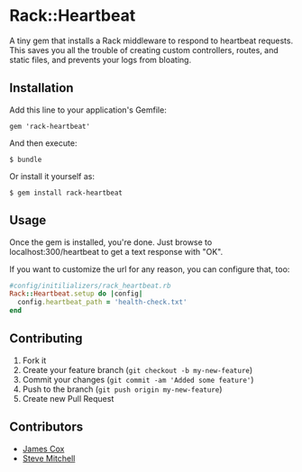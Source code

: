 # Rack::Heartbeat

A tiny gem that installs a Rack middleware to respond to heartbeat requests.  This saves you all the trouble of creating custom controllers, routes, and static files, and prevents your logs from bloating.

## Installation

Add this line to your application's Gemfile:

    gem 'rack-heartbeat'

And then execute:

    $ bundle

Or install it yourself as:

    $ gem install rack-heartbeat

## Usage

Once the gem is installed, you're done.  Just browse to localhost:300/heartbeat to get a text response with "OK".

If you want to customize the url for any reason, you can configure that, too:

```ruby
#config/initilializers/rack_heartbeat.rb
Rack::Heartbeat.setup do |config|
  config.heartbeat_path = 'health-check.txt'
end
```

## Contributing

1. Fork it
2. Create your feature branch (`git checkout -b my-new-feature`)
3. Commit your changes (`git commit -am 'Added some feature'`)
4. Push to the branch (`git push origin my-new-feature`)
5. Create new Pull Request

## Contributors

* [James Cox](https://github.com/imajes)
* [Steve Mitchell](http://github.com/theSteveMitchell)
